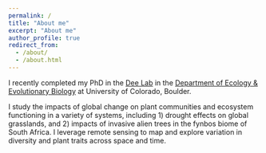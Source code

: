 ```yaml
---
permalink: /
title: "About me"
excerpt: "About me"
author_profile: true
redirect_from: 
  - /about/
  - /about.html
---
```


I recently completed my PhD in the [Dee Lab](https://www.colorado.edu/ebio/laura-dee) in the [Department of Ecology & Evolutionary Biology](https://www.colorado.edu/ebio/) at University of Colorado, Boulder. 

I study the impacts of global change on plant communities and ecosystem functioning in a variety of systems, including 1) drought effects on global grasslands, and 2) impacts of invasive alien trees in the fynbos biome of South Africa. I leverage remote sensing to map and explore variation in diversity and plant traits across space and time.

